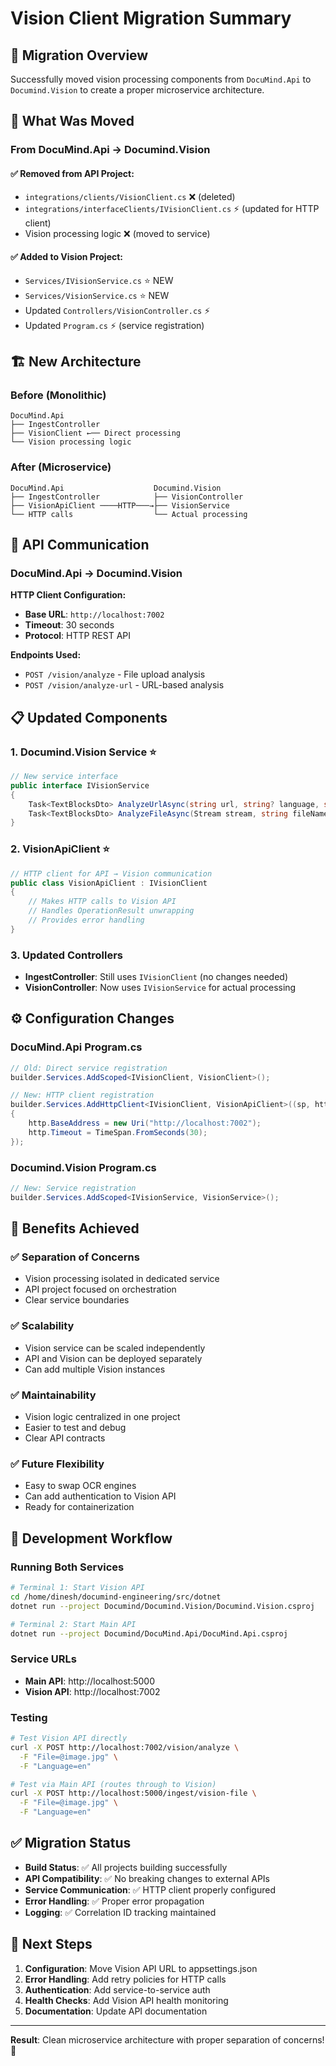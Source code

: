 # Vision Client Migration Summary

## 🔄 Migration Overview

Successfully moved vision processing components from `DocuMind.Api` to `Documind.Vision` to create a proper microservice architecture.

## 📁 What Was Moved

### From DocuMind.Api → Documind.Vision

#### ✅ **Removed from API Project:**
- `integrations/clients/VisionClient.cs` ❌ (deleted)
- `integrations/interfaceClients/IVisionClient.cs` ⚡ (updated for HTTP client)
- Vision processing logic ❌ (moved to service)

#### ✅ **Added to Vision Project:**
- `Services/IVisionService.cs` ⭐ NEW
- `Services/VisionService.cs` ⭐ NEW
- Updated `Controllers/VisionController.cs` ⚡
- Updated `Program.cs` ⚡ (service registration)

## 🏗️ New Architecture

### Before (Monolithic)
```
DocuMind.Api
├── IngestController
├── VisionClient ←── Direct processing
└── Vision processing logic
```

### After (Microservice)
```
DocuMind.Api                    Documind.Vision
├── IngestController            ├── VisionController
├── VisionApiClient ────HTTP───→├── VisionService
└── HTTP calls                  └── Actual processing
```

## 🔗 API Communication

### DocuMind.Api → Documind.Vision

**HTTP Client Configuration:**
- **Base URL**: `http://localhost:7002`
- **Timeout**: 30 seconds
- **Protocol**: HTTP REST API

**Endpoints Used:**
- `POST /vision/analyze` - File upload analysis
- `POST /vision/analyze-url` - URL-based analysis

## 📋 Updated Components

### 1. **Documind.Vision Service** ⭐
```csharp
// New service interface
public interface IVisionService
{
    Task<TextBlocksDto> AnalyzeUrlAsync(string url, string? language, string[]? features, CancellationToken ct);
    Task<TextBlocksDto> AnalyzeFileAsync(Stream stream, string fileName, string? language, CancellationToken ct);
}
```

### 2. **VisionApiClient** ⭐
```csharp
// HTTP client for API → Vision communication
public class VisionApiClient : IVisionClient
{
    // Makes HTTP calls to Vision API
    // Handles OperationResult unwrapping
    // Provides error handling
}
```

### 3. **Updated Controllers**
- **IngestController**: Still uses `IVisionClient` (no changes needed)
- **VisionController**: Now uses `IVisionService` for actual processing

## ⚙️ Configuration Changes

### DocuMind.Api Program.cs
```csharp
// Old: Direct service registration
builder.Services.AddScoped<IVisionClient, VisionClient>();

// New: HTTP client registration
builder.Services.AddHttpClient<IVisionClient, VisionApiClient>((sp, http) =>
{
    http.BaseAddress = new Uri("http://localhost:7002");
    http.Timeout = TimeSpan.FromSeconds(30);
});
```

### Documind.Vision Program.cs
```csharp
// New: Service registration
builder.Services.AddScoped<IVisionService, VisionService>();
```

## 🚀 Benefits Achieved

### ✅ **Separation of Concerns**
- Vision processing isolated in dedicated service
- API project focused on orchestration
- Clear service boundaries

### ✅ **Scalability**
- Vision service can be scaled independently
- API and Vision can be deployed separately
- Can add multiple Vision instances

### ✅ **Maintainability**
- Vision logic centralized in one project
- Easier to test and debug
- Clear API contracts

### ✅ **Future Flexibility**
- Easy to swap OCR engines
- Can add authentication to Vision API
- Ready for containerization

## 🔧 Development Workflow

### Running Both Services
```bash
# Terminal 1: Start Vision API
cd /home/dinesh/documind-engineering/src/dotnet
dotnet run --project Documind/Documind.Vision/Documind.Vision.csproj

# Terminal 2: Start Main API
dotnet run --project Documind/DocuMind.Api/DocuMind.Api.csproj
```

### Service URLs
- **Main API**: http://localhost:5000
- **Vision API**: http://localhost:7002

### Testing
```bash
# Test Vision API directly
curl -X POST http://localhost:7002/vision/analyze \
  -F "File=@image.jpg" \
  -F "Language=en"

# Test via Main API (routes through to Vision)
curl -X POST http://localhost:5000/ingest/vision-file \
  -F "File=@image.jpg" \
  -F "Language=en"
```

## ✅ Migration Status

- **Build Status**: ✅ All projects building successfully
- **API Compatibility**: ✅ No breaking changes to external APIs
- **Service Communication**: ✅ HTTP client properly configured
- **Error Handling**: ✅ Proper error propagation
- **Logging**: ✅ Correlation ID tracking maintained

## 🎯 Next Steps

1. **Configuration**: Move Vision API URL to appsettings.json
2. **Error Handling**: Add retry policies for HTTP calls
3. **Authentication**: Add service-to-service auth
4. **Health Checks**: Add Vision API health monitoring
5. **Documentation**: Update API documentation

---
**Result**: Clean microservice architecture with proper separation of concerns! 🎉

